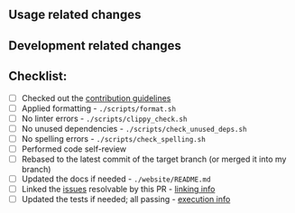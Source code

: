 ## Usage related changes

<!-- How the changes from this PR affect users. -->

## Development related changes

<!-- How these changes affect the developers of this project. E.g. changes in dev tools, testing, CI/CD... -->

## Checklist:

- [ ] Checked out the [contribution guidelines](CONTRIBUTING.md)
- [ ] Applied formatting - `./scripts/format.sh`
- [ ] No linter errors - `./scripts/clippy_check.sh`
- [ ] No unused dependencies - `./scripts/check_unused_deps.sh`
- [ ] No spelling errors - `./scripts/check_spelling.sh`
- [ ] Performed code self-review
- [ ] Rebased to the latest commit of the target branch (or merged it into my branch)
- [ ] Updated the docs if needed - `./website/README.md`
- [ ] Linked the [issues](https://github.com/0xSpaceShard/starknet-devnet-rs/issues) resolvable by this PR - [linking info](https://docs.github.com/en/issues/tracking-your-work-with-issues/linking-a-pull-request-to-an-issue#linking-a-pull-request-to-an-issue-using-a-keyword)
- [ ] Updated the tests if needed; all passing - [execution info](https://github.com/0xSpaceShard/starknet-devnet-rs/?tab=readme-ov-file#test-execution)
